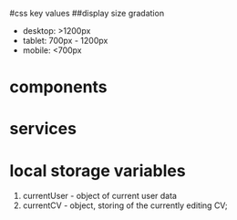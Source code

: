 #css key values
##display size gradation
* desktop: >1200px
* tablet: 700px - 1200px
* mobile: <700px
# components
# services
# local storage variables
1. currentUser - object of current user data
2. currentCV - object, storing of the currently editing CV;